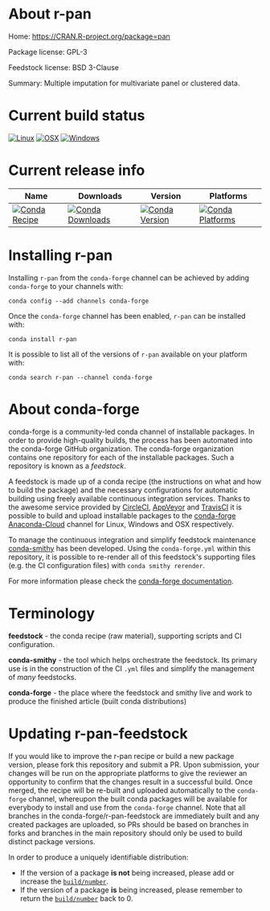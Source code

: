 About r-pan
===========

Home: https://CRAN.R-project.org/package=pan

Package license: GPL-3

Feedstock license: BSD 3-Clause

Summary: Multiple imputation for multivariate panel or clustered data.



Current build status
====================

[![Linux](https://img.shields.io/circleci/project/github/conda-forge/r-pan-feedstock/master.svg?label=Linux)](https://circleci.com/gh/conda-forge/r-pan-feedstock)
[![OSX](https://img.shields.io/travis/conda-forge/r-pan-feedstock/master.svg?label=macOS)](https://travis-ci.org/conda-forge/r-pan-feedstock)
[![Windows](https://img.shields.io/appveyor/ci/conda-forge/r-pan-feedstock/master.svg?label=Windows)](https://ci.appveyor.com/project/conda-forge/r-pan-feedstock/branch/master)

Current release info
====================

| Name | Downloads | Version | Platforms |
| --- | --- | --- | --- |
| [![Conda Recipe](https://img.shields.io/badge/recipe-r--pan-green.svg)](https://anaconda.org/conda-forge/r-pan) | [![Conda Downloads](https://img.shields.io/conda/dn/conda-forge/r-pan.svg)](https://anaconda.org/conda-forge/r-pan) | [![Conda Version](https://img.shields.io/conda/vn/conda-forge/r-pan.svg)](https://anaconda.org/conda-forge/r-pan) | [![Conda Platforms](https://img.shields.io/conda/pn/conda-forge/r-pan.svg)](https://anaconda.org/conda-forge/r-pan) |

Installing r-pan
================

Installing `r-pan` from the `conda-forge` channel can be achieved by adding `conda-forge` to your channels with:

```
conda config --add channels conda-forge
```

Once the `conda-forge` channel has been enabled, `r-pan` can be installed with:

```
conda install r-pan
```

It is possible to list all of the versions of `r-pan` available on your platform with:

```
conda search r-pan --channel conda-forge
```


About conda-forge
=================

conda-forge is a community-led conda channel of installable packages.
In order to provide high-quality builds, the process has been automated into the
conda-forge GitHub organization. The conda-forge organization contains one repository
for each of the installable packages. Such a repository is known as a *feedstock*.

A feedstock is made up of a conda recipe (the instructions on what and how to build
the package) and the necessary configurations for automatic building using freely
available continuous integration services. Thanks to the awesome service provided by
[CircleCI](https://circleci.com/), [AppVeyor](https://www.appveyor.com/)
and [TravisCI](https://travis-ci.org/) it is possible to build and upload installable
packages to the [conda-forge](https://anaconda.org/conda-forge)
[Anaconda-Cloud](https://anaconda.org/) channel for Linux, Windows and OSX respectively.

To manage the continuous integration and simplify feedstock maintenance
[conda-smithy](https://github.com/conda-forge/conda-smithy) has been developed.
Using the ``conda-forge.yml`` within this repository, it is possible to re-render all of
this feedstock's supporting files (e.g. the CI configuration files) with ``conda smithy rerender``.

For more information please check the [conda-forge documentation](https://conda-forge.org/docs/).

Terminology
===========

**feedstock** - the conda recipe (raw material), supporting scripts and CI configuration.

**conda-smithy** - the tool which helps orchestrate the feedstock.
                   Its primary use is in the construction of the CI ``.yml`` files
                   and simplify the management of *many* feedstocks.

**conda-forge** - the place where the feedstock and smithy live and work to
                  produce the finished article (built conda distributions)


Updating r-pan-feedstock
========================

If you would like to improve the r-pan recipe or build a new
package version, please fork this repository and submit a PR. Upon submission,
your changes will be run on the appropriate platforms to give the reviewer an
opportunity to confirm that the changes result in a successful build. Once
merged, the recipe will be re-built and uploaded automatically to the
`conda-forge` channel, whereupon the built conda packages will be available for
everybody to install and use from the `conda-forge` channel.
Note that all branches in the conda-forge/r-pan-feedstock are
immediately built and any created packages are uploaded, so PRs should be based
on branches in forks and branches in the main repository should only be used to
build distinct package versions.

In order to produce a uniquely identifiable distribution:
 * If the version of a package **is not** being increased, please add or increase
   the [``build/number``](https://conda.io/docs/user-guide/tasks/build-packages/define-metadata.html#build-number-and-string).
 * If the version of a package **is** being increased, please remember to return
   the [``build/number``](https://conda.io/docs/user-guide/tasks/build-packages/define-metadata.html#build-number-and-string)
   back to 0.
